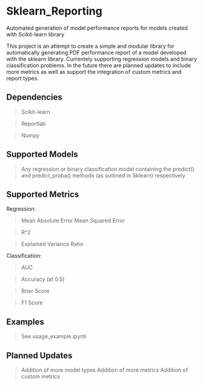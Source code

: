 # Sklearn_Reporting
Automated generation of model performance reports for models created with Scikit-learn library

This project is an attempt to create a simple and modular library for automatically generating PDF performance report of a model developed with the sklearn library. Currentely supporting regression models and binary classification problems. In the future there are planned updates to include more metrics as well as support the integration of custom metrics and report types. 

## Dependencies

> Scikit-learn

> Reportlab

> Numpy

## Supported Models
> Any regression or binary classification model containing the predict() and predict_proba() methods (as outlined in Sklearn) respectively

## Supported Metrics

Regression:

> Mean Absolute Error
> Mean Squared Error

> R^2

> Explained Variance Ratio

Classification: 

> AUC

> Accuracy (at 0.5)

> Brier Score

> F1 Score

## Examples
> See usage_example.ipynb

## Planned Updates
> Addition of more model types
> Addition of more metrics
> Addition of custom metrics
